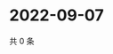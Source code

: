 # 2022-09-07

共 0 条

<!-- BEGIN WEIBO -->
<!-- 最后更新时间 Wed Sep 07 2022 12:27:45 GMT+0800 (China Standard Time) -->

<!-- END WEIBO -->
